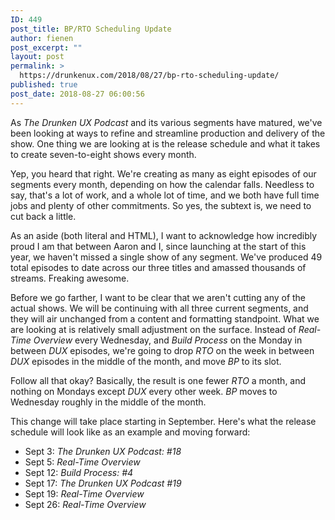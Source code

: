 ```yaml
---
ID: 449
post_title: BP/RTO Scheduling Update
author: fienen
post_excerpt: ""
layout: post
permalink: >
  https://drunkenux.com/2018/08/27/bp-rto-scheduling-update/
published: true
post_date: 2018-08-27 06:00:56
---
```

<!-- wp:paragraph -->
<p>As <em>The Drunken UX Podcast</em> and its various segments have matured, we've been looking at ways to refine and streamline production and delivery of the show. One thing we are looking at is the release schedule and what it takes to create seven-to-eight shows every month.</p>
<!-- /wp:paragraph -->

<!-- wp:paragraph -->
<p>Yep, you heard that right. We're creating as many as eight episodes of our segments every month, depending on how the calendar falls. Needless to say, that's a lot of work, and a whole lot of time, and we both have full time jobs and plenty of other commitments. So yes, the subtext is, we need to cut back a little.</p>
<!-- /wp:paragraph -->

<!-- wp:html -->
<aside>As an aside (both literal and HTML), I want to acknowledge how incredibly proud I am that between Aaron and I, since launching at the start of this year, we haven't missed a single show of any segment. We've produced 49 total episodes to date across our three titles and amassed thousands of streams. Freaking awesome.</aside>
<!-- /wp:html -->

<!-- wp:paragraph -->
<p>Before we go farther, I want to be clear that we aren't cutting any of the actual shows. We will be continuing with all three current segments, and they will air unchanged from a content and formatting standpoint. What we are looking at is relatively small adjustment on the surface. Instead of <em>Real-Time Overview</em> every Wednesday, and <em>Build Process</em> on the Monday in between <em>DUX</em> episodes, we're going to drop <em>RTO</em> on the week in between <em>DUX</em> episodes in the middle of the month, and move <em>BP</em> to its slot.</p>
<!-- /wp:paragraph -->

<!-- wp:paragraph -->
<p>Follow all that okay? Basically, the result is one fewer <em>RTO</em> a month, and nothing on Mondays except <em>DUX</em> every other week. <em>BP</em> moves to Wednesday roughly in the middle of the month.</p>
<!-- /wp:paragraph -->

<!-- wp:paragraph -->
<p>This change will take place starting in September. Here's what the release schedule will look like as an example and moving forward:</p>
<!-- /wp:paragraph -->

<!-- wp:list -->
<ul><li>Sept 3: <em>The Drunken UX Podcast: #18</em></li><li>Sept 5: <em>Real-Time Overview</em></li><li>Sept 12: <em>Build Process: #4</em></li><li>Sept 17: <em>The Drunken UX Podcast #19</em></li><li>Sept 19: <em>Real-Time Overview</em></li><li>Sept 26: <em>Real-Time Overview</em></li></ul>
<!-- /wp:list -->
